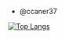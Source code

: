 - @ccaner37 

[![Top Langs](https://github-readme-stats.vercel.app/api/top-langs/?username=ccaner37&theme=&layout=compact)](https://github.com/anuraghazra/github-readme-stats)

<!---
ccaner37/ccaner37 is a ✨ special ✨ repository because its `README.md` (this file) appears on your GitHub profile.
You can click the Preview link to take a look at your changes.
--->
